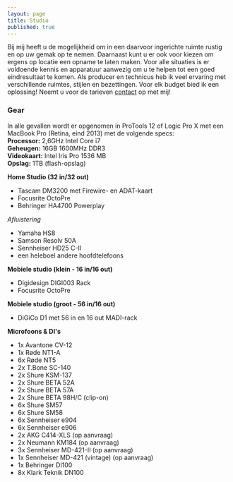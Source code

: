 ```yaml
---
layout: page
title: Studio
published: true
---
```



Bij mij heeft u de mogelijkheid om in een daarvoor ingerichte ruimte rustig en op uw gemak op te nemen. Daarnaast kunt u er ook voor kiezen om ergens op locatie een opname te laten maken. Voor alle situaties is er voldoende kennis en apparatuur aanwezig om u te helpen tot een goed eindresultaat te komen. 
Als producer en technicus heb ik veel ervaring met verschillende ruimtes, stijlen en bezettingen. Voor elk budget bied ik een oplossing! Neemt u voor de tarieven [contact](/contact/ "Neem contact met mij op") op met mij! 

### Gear
In alle gevallen wordt er opgenomen in ProTools 12 of Logic Pro X met een MacBook Pro (Retina, eind 2013) met de volgende specs:  
**Processor:** 2,6GHz Intel Core i7  
**Geheugen:** 16GB 1600MHz DDR3  
**Videokaart:** Intel Iris Pro 1536 MB  
**Opslag:** 1TB (flash-opslag)  

**Home Studio (32 in/32 out)**

- Tascam DM3200 met Firewire- en ADAT-kaart    
- Focusrite OctoPre  
- Behringer HA4700 Powerplay  

_Afluistering_

- Yamaha HS8  
- Samson Resolv 50A  
- Sennheiser HD25 C-II  
- een heleboel andere hoofdtelefoons  

**Mobiele studio (klein - 16 in/16 out)**

- Digidesign DIGI003 Rack  
- Focusrite OctoPre  

**Mobiele studio (groot - 56 in/16 out)**

- DiGiCo D1 met 56 in en 16 out MADI-rack  

**Microfoons & DI's**

- 1x Avantone CV-12
- 1x Røde NT1-A
- 6x Røde NT5
- 2x T.Bone SC-140
- 2x Shure KSM-137
- 2x Shure BETA 52A
- 2x Shure BETA 57A
- 2x Shure BETA 98H/C (clip-on)
- 6x Shure SM57
- 6x Shure SM58
- 6x Sennheiser e904
- 6x Sennheiser e906
- 2x AKG C414-XLS (op aanvraag)
- 2x Neumann KM184 (op aanvraag)
- 3x Sennheiser MD-421-II (op aanvraag)
- 1x Sennheiser MD-421 (vintage) (op aanvraag)  
- 1x Behringer DI100  
- 8x Klark Teknik DN100
